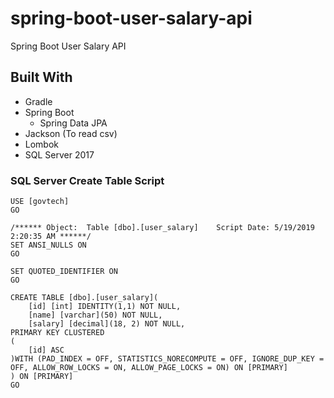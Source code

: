 # spring-boot-user-salary-api
Spring Boot User Salary API

## Built With

* Gradle
* Spring Boot
  * Spring Data JPA
* Jackson (To read csv)
* Lombok
* SQL Server 2017


### SQL Server Create Table Script 
```
USE [govtech]
GO

/****** Object:  Table [dbo].[user_salary]    Script Date: 5/19/2019 2:20:35 AM ******/
SET ANSI_NULLS ON
GO

SET QUOTED_IDENTIFIER ON
GO

CREATE TABLE [dbo].[user_salary](
	[id] [int] IDENTITY(1,1) NOT NULL,
	[name] [varchar](50) NOT NULL,
	[salary] [decimal](18, 2) NOT NULL,
PRIMARY KEY CLUSTERED 
(
	[id] ASC
)WITH (PAD_INDEX = OFF, STATISTICS_NORECOMPUTE = OFF, IGNORE_DUP_KEY = OFF, ALLOW_ROW_LOCKS = ON, ALLOW_PAGE_LOCKS = ON) ON [PRIMARY]
) ON [PRIMARY]
GO

```

